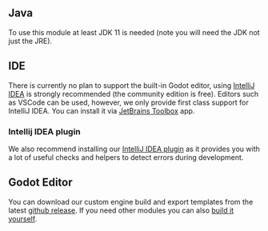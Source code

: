## Java
To use this module at least JDK 11 is needed (note you will need the JDK not just the JRE).

## IDE
There is currently no plan to support the built-in Godot editor, using [IntelliJ IDEA](https://jetbrains.com/idea) is strongly recommended (the community edition is free). Editors such as VSCode can be used, however, we only provide first class support for IntelliJ IDEA. You can install it via [JetBrains Toolbox](https://www.jetbrains.com/toolbox-app/) app.

### Intellij IDEA plugin
We also recommend installing our [IntelliJ IDEA plugin](https://plugins.jetbrains.com/plugin/16505-godot-jvm) as it provides you with a lot of useful checks and helpers to detect errors during development.

## Godot Editor
You can download our custom engine build and export templates from the latest [github release](https://github.com/utopia-rise/godot-kotlin-jvm/releases). If you need other modules you can also [build it yourself]((../contribution/setup.md)).